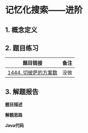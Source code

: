 

# 记忆化搜索——进阶

## 1. 概念定义



## 2. 题目练习

| 题目链接                                                     | 备注 |
| ------------------------------------------------------------ | ---- |
| [1444. 切披萨的方案数](https://leetcode.cn/problems/number-of-ways-of-cutting-a-pizza/) | 没做 |



## 3. 解题报告

**题目描述**

**解题思路**

**Java代码**

```java

```

